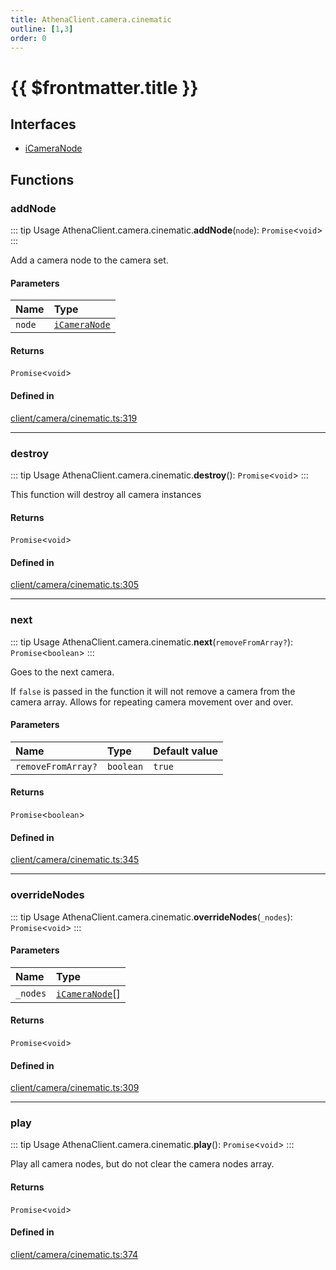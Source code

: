 ```yaml
---
title: AthenaClient.camera.cinematic
outline: [1,3]
order: 0
---
```


# {{ $frontmatter.title }}


## Interfaces

- [iCameraNode](../interfaces/client_camera_cinematic_iCameraNode.md)

## Functions

### addNode

::: tip Usage
AthenaClient.camera.cinematic.**addNode**(`node`): `Promise`<`void`\>
:::

Add a camera node to the camera set.

#### Parameters

| Name | Type |
| :------ | :------ |
| `node` | [`iCameraNode`](../interfaces/client_camera_cinematic_iCameraNode.md) |

#### Returns

`Promise`<`void`\>

#### Defined in

[client/camera/cinematic.ts:319](https://github.com/Stuyk/altv-athena/blob/d2642d1/src/core/client/camera/cinematic.ts#L319)

___

### destroy

::: tip Usage
AthenaClient.camera.cinematic.**destroy**(): `Promise`<`void`\>
:::

This function will destroy all camera instances

#### Returns

`Promise`<`void`\>

#### Defined in

[client/camera/cinematic.ts:305](https://github.com/Stuyk/altv-athena/blob/d2642d1/src/core/client/camera/cinematic.ts#L305)

___

### next

::: tip Usage
AthenaClient.camera.cinematic.**next**(`removeFromArray?`): `Promise`<`boolean`\>
:::

Goes to the next camera.

If `false` is passed in the function it will not remove a camera
from the camera array. Allows for repeating camera movement over and over.

#### Parameters

| Name | Type | Default value |
| :------ | :------ | :------ |
| `removeFromArray?` | `boolean` | `true` |

#### Returns

`Promise`<`boolean`\>

#### Defined in

[client/camera/cinematic.ts:345](https://github.com/Stuyk/altv-athena/blob/d2642d1/src/core/client/camera/cinematic.ts#L345)

___

### overrideNodes

::: tip Usage
AthenaClient.camera.cinematic.**overrideNodes**(`_nodes`): `Promise`<`void`\>
:::

#### Parameters

| Name | Type |
| :------ | :------ |
| `_nodes` | [`iCameraNode`](../interfaces/client_camera_cinematic_iCameraNode.md)[] |

#### Returns

`Promise`<`void`\>

#### Defined in

[client/camera/cinematic.ts:309](https://github.com/Stuyk/altv-athena/blob/d2642d1/src/core/client/camera/cinematic.ts#L309)

___

### play

::: tip Usage
AthenaClient.camera.cinematic.**play**(): `Promise`<`void`\>
:::

Play all camera nodes, but do not clear the camera nodes array.

#### Returns

`Promise`<`void`\>

#### Defined in

[client/camera/cinematic.ts:374](https://github.com/Stuyk/altv-athena/blob/d2642d1/src/core/client/camera/cinematic.ts#L374)
